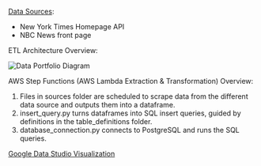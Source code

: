 [Data Sources](https://github.com/dhruvi-9/news-headlines/tree/main/sources):
- New York Times Homepage API
- NBC News front page 

ETL Architecture Overview:

  ![Data Portfolio Diagram](https://user-images.githubusercontent.com/100179105/221451252-da4c80bb-b635-45a9-b0ca-f2a05431076b.jpg)

AWS Step Functions (AWS Lambda Extraction & Transformation) Overview:
1. Files in sources folder are scheduled to scrape data from the different data source and outputs them into a dataframe.
2. insert_query.py turns dataframes into SQL insert queries, guided by definitions in the table_definitions folder.
3. database_connection.py connects to PostgreSQL and runs the SQL queries. 

[Google Data Studio Visualization](https://lookerstudio.google.com/u/0/reporting/214b0ce7-0ee1-4702-9ded-160814a080a0/page/qA9CD)
